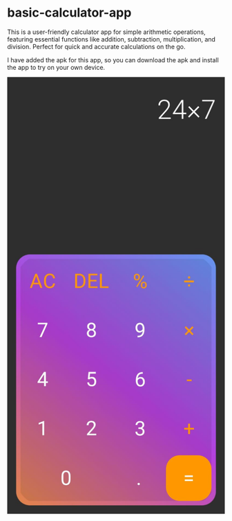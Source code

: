 # basic-calculator-app
 This is a user-friendly calculator app for simple arithmetic operations, featuring essential functions like addition, subtraction, multiplication, and division. Perfect for quick and accurate calculations on the go.
 
I have added the apk for this app, so you can download the apk and install the app to try on your own device.

![Screenshots](images/basic-calculator-app.jpg)